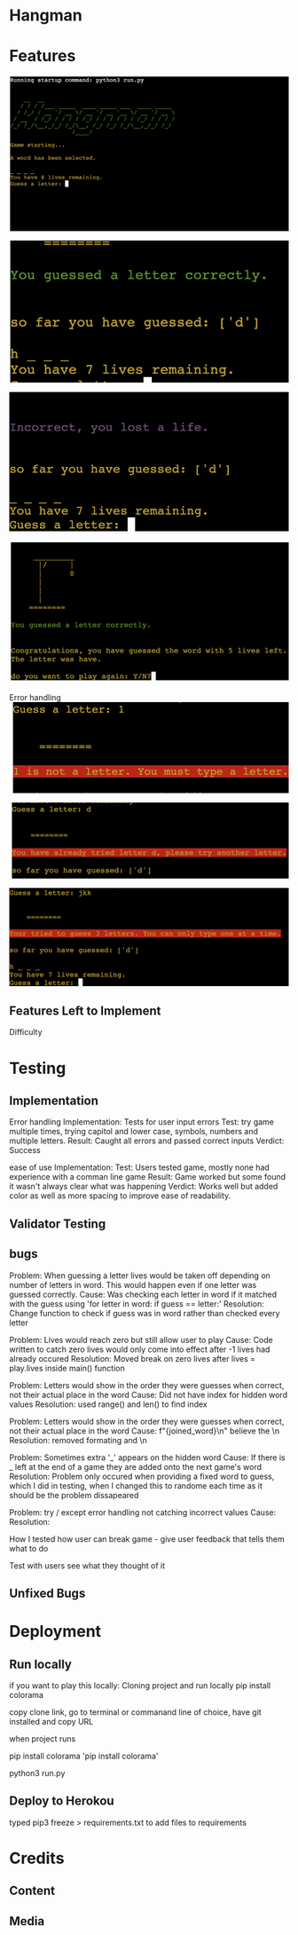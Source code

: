 # Hangman

# Features

![alt text](assets/images/initialising.png)

![alt text](assets/images/correct.png)

![alt text](assets/images/incorrect.png)

![alt text](assets/images/win.png)

Error handling
![alt text](assets/images/err_invalid.png)

![alt text](assets/images/err_let_selected.png)

![alt text](assets/images/err_multiple.png)

## Features Left to Implement

Difficulty

# Testing

## Implementation

Error handling
Implementation: Tests for user input errors
Test: try game multiple times, trying capitol and lower case, symbols, numbers and multiple letters.
Result: Caught all errors and passed correct inputs
Verdict: Success

ease of use
Implementation: 
Test: Users tested game, mostly none had experience with a comman line game
Result: Game worked but some found it wasn't always clear what was happening
Verdict: Works well but added color as well as more spacing to improve ease of readability.



## Validator Testing



## bugs
Problem: When guessing a letter lives would be taken off depending on number of letters in word. This would happen even if one letter was guessed correctly.
Cause: Was checking each letter in word if it matched with the guess using 'for letter in word: if guess == letter:'
Resolution: Change function to check if guess was in word rather than checked every letter

Problem: Lives would reach zero but still allow user to play
Cause: Code written to catch zero lives would only come into effect after -1 lives had already occured
Resolution: Moved break on zero lives after lives = play.lives inside main() function

Problem: Letters would show in the order they were guesses when correct, not their actual place in the word
Cause: Did not have index for hidden word values
Resolution: used range() and len() to find index

Problem: Letters would show in the order they were guesses when correct, not their actual place in the word
Cause: f"{joined_word}\n" believe the \n
Resolution: removed formating and \n

Problem: Sometimes extra '_' appears on the hidden word
Cause: If there is _ left at the end of a game they are added onto the next game's word
Resolution: Problem only occured when providing a fixed word to guess, which I did in testing, when I changed this to randome each time as it should be the problem dissapeared

Problem: try / except error handling not catching incorrect values
Cause:
Resolution:

How I tested how user can break game - give user feedback that tells them what to do

Test with users see what they thought of it

## Unfixed Bugs

# Deployment

## Run locally
if you want to play this locally:
Cloning project and run locally
pip install colorama

copy clone link, go to terminal or commanand line of choice, have git installed and copy URL

when project runs 

pip install colorama 'pip install colorama'

python3 run.py

## Deploy to Herokou

typed pip3 freeze > requirements.txt to add files to requirements



# Credits

## Content

## Media
